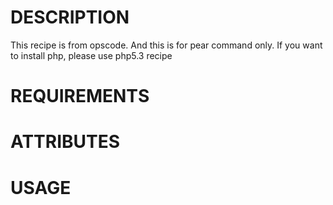 DESCRIPTION
===========
This recipe is from opscode.
And this is for pear command only.
If you want to install php, please use php5.3 recipe

REQUIREMENTS
===========

ATTRIBUTES
===========

USAGE
===========

